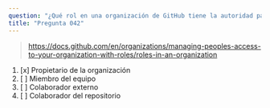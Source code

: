 ```yaml
---
question: "¿Qué rol en una organización de GitHub tiene la autoridad para gestionar el acceso a los recursos de la organización?"
title: "Pregunta 042"
---
```


> https://docs.github.com/en/organizations/managing-peoples-access-to-your-organization-with-roles/roles-in-an-organization
1. [x] Propietario de la organización
1. [ ] Miembro del equipo
1. [ ] Colaborador externo
1. [ ] Colaborador del repositorio

